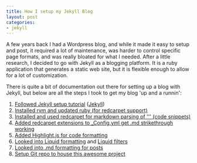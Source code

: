```yaml
---
title: How I setup my Jekyll Blog
layout: post
categories:
- jekyll
---
```

A few years back I had a Wordpress blog, and while it made it easy to setup and post, it required a lot of maintenance, was harder to control specific page formats, and was really bloated for what I needed. After a little research, I decided to go with Jekyll as a blogging platform. It is a ruby application that generates a static web site, but it is flexible enough to allow for a lot of customization. 

There is quite a bit of documentation out there for setting up a blog with Jekyll, but below are all the steps I took to get my blog 'up and a runnin':

<!-- more -->

1. [Followed Jekyll setup tutorial](http://www.andrewmunsell.com/tutorials/jekyll-by-example/index.html) ([Jekyll](http://jekyllrb.com/))
1. [Installed rvm and updated ruby (for redcarpet support)](http://stackoverflow.com/questions/3696564/how-to-update-ruby-to-1-9-x-on-mac)
1. [Installed and used redcarpet for markdown parsing of ''' (code snippets)](https://github.com/vmg/redcarpet)
1. [Added redcarpet extensions to _Config.yml get .md strikethrough working](http://stackoverflow.com/questions/13464590/github-flavored-markdown-and-pygments-highlighting-in-jekyll)
1. [Added Highlight.js for code formatting](http://softwaremaniacs.org/soft/highlight/en/)
1. [Looked into Liquid formatting](https://github.com/Shopify/liquid/wiki/Liquid-for-Designers) and [Liquid filters](http://liquid.rubyforge.org/classes/Liquid/StandardFilters.html#M000012)
1. [Looked into .md formatting for posts](https://github.com/adam-p/markdown-here/wiki/Markdown-Cheatsheet) 
1. [Setup Git repo to house this awesome project](https://github.com/ssawchenko/jekyllblog)